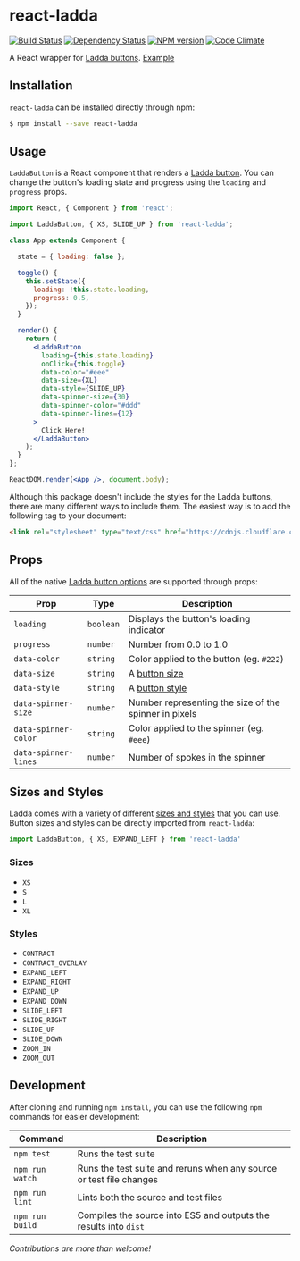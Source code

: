 react-ladda
===========

[![Build Status](https://img.shields.io/travis/jsdir/react-ladda.svg?style=flat)](https://travis-ci.org/jsdir/react-ladda)
[![Dependency Status](https://img.shields.io/david/jsdir/react-ladda.svg?style=flat)](https://david-dm.org/jsdir/react-ladda)
[![NPM version](https://img.shields.io/npm/v/react-ladda.svg?style=flat)](https://www.npmjs.org/package/react-ladda)
[![Code Climate](https://img.shields.io/codeclimate/github/jsdir/react-ladda.svg?style=flat)](https://codeclimate.com/github/jsdir/react-ladda)

A React wrapper for [Ladda buttons](https://github.com/hakimel/Ladda). [Example](https://github.com/jsdir/react-ladda/blob/master/example/README.md)

## Installation

`react-ladda` can be installed directly through npm:

```sh
$ npm install --save react-ladda
```

## Usage

`LaddaButton` is a React component that renders a [Ladda button](https://github.com/hakimel/Ladda). You can change the button's loading state and progress using the `loading` and `progress` props.

```jsx
import React, { Component } from 'react';

import LaddaButton, { XS, SLIDE_UP } from 'react-ladda';

class App extends Component {

  state = { loading: false };

  toggle() {
    this.setState({
      loading: !this.state.loading,
      progress: 0.5,
    });
  }

  render() {
    return (
      <LaddaButton
        loading={this.state.loading}
        onClick={this.toggle}
        data-color="#eee"
        data-size={XL}
        data-style={SLIDE_UP}
        data-spinner-size={30}
        data-spinner-color="#ddd"
        data-spinner-lines={12}
      >
        Click Here!
      </LaddaButton>
    );
  }
};

ReactDOM.render(<App />, document.body);
```

Although this package doesn't include the styles for the Ladda buttons, there are many different ways to include them. The easiest way is to add the following tag to your document:

```html
<link rel="stylesheet" type="text/css" href="https://cdnjs.cloudflare.com/ajax/libs/Ladda/1.0.0/ladda.min.css">
```

## Props

All of the native [Ladda button options](https://github.com/hakimel/Ladda#html) are supported through props:

Prop                 | Type      | Description
-------------------- | --------- | -----------
`loading`            | `boolean` | Displays the button's loading indicator
`progress`           | `number`  | Number from 0.0 to 1.0
`data-color`         | `string`  | Color applied to the button (eg. `#222`)
`data-size`          | `string`  | A [button size](#sizes)
`data-style`         | `string`  | A [button style](#styles)
`data-spinner-size`  | `number`  | Number representing the size of the spinner in pixels
`data-spinner-color` | `string`  | Color applied to the spinner (eg. `#eee`)
`data-spinner-lines` | `number`  | Number of spokes in the spinner

## Sizes and Styles

Ladda comes with a variety of different [sizes and styles](http://lab.hakim.se/ladda/) that you can use. Button sizes and styles can be directly imported from `react-ladda`:

```js
import LaddaButton, { XS, EXPAND_LEFT } from 'react-ladda'
```

### Sizes

- `XS`
- `S`
- `L`
- `XL`

### Styles

- `CONTRACT`
- `CONTRACT_OVERLAY`
- `EXPAND_LEFT`
- `EXPAND_RIGHT`
- `EXPAND_UP`
- `EXPAND_DOWN`
- `SLIDE_LEFT`
- `SLIDE_RIGHT`
- `SLIDE_UP`
- `SLIDE_DOWN`
- `ZOOM_IN`
- `ZOOM_OUT`

## Development

After cloning and running `npm install`, you can use the following `npm` commands for easier development:

Command         | Description
--------------- | -----------
`npm test`      | Runs the test suite
`npm run watch` | Runs the test suite and reruns when any source or test file changes
`npm run lint`  | Lints both the source and test files
`npm run build` | Compiles the source into ES5 and outputs the results into `dist`

_Contributions are more than welcome!_
